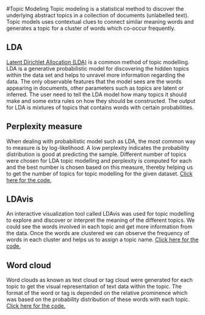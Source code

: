 #Topic Modeling
Topic modeling is a statistical method to discover the underlying abstract topics in a collection of documents (unlabelled text). Topic models uses contextual clues to connect similar meaning words and generates a topic for a cluster of words which co-occur frequently.

## LDA
[Latent Dirichlet Allocation (LDA)](http://www.jmlr.org/papers/volume3/blei03a/blei03a.pdf) is a common method of topic modelling. LDA is a generative probabilistic model for discovering the hidden topics within the data set and helps to unravel more information regarding the data. The only observable features that the model sees are the words appearing in documents, other parameters such as topics are latent or inferred. The user need to tell the LDA model how many topics it should make and some extra rules on how they should be constructed. The output for LDA is mixtures of topics that contains words with certain probabilities.

## Perplexity measure
When dealing with probabilistic model such as LDA, the most common way to measure is by log-likelihood. A low perplexity indicates the probability distribution is good at predicting the sample. Different number of topics were chosen for LDA topic modelling and perplexity is computed for each and the best number is chosen based on this measure, thereby helping us to get the number of topics for topic modelling for the given dataset. [Click here for the code.](perplexity.R)

## LDAvis
An interactive visualization tool called LDAvis was used for topic modelling to explore and discover or interpret the meaning of the different topics. We could see the words involved in each topic and get more information from the data. Once the words are clustered we can observe the frequency of words in each cluster and helps us to assign a topic name. [Click here for the code.](Ldavis.R)


## Word cloud
Word clouds as known as text cloud or tag cloud were generated for each topic to get the visual representation of text data within the topic. The format of the word or tag is depended on the relative prominence which was based on the probability distribution of these words with each topic. [Click here for the code.](wordcloud.R)